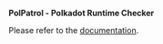 **PolPatrol - Polkadot Runtime Checker**

Please refer to the [documentation](docs/_build/html/index.html).
